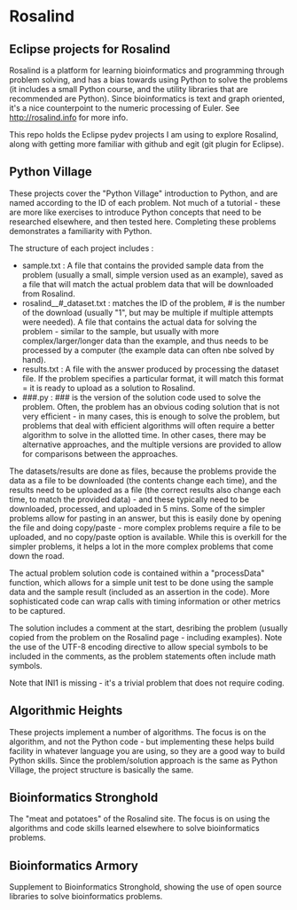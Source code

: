 # Rosalind
## Eclipse projects for Rosalind

Rosalind is a platform for learning bioinformatics and programming through problem solving, and has a bias towards using Python to solve the problems (it includes a small Python course, and the utility libraries that are recommended are Python).  Since bioinformatics is text and graph oriented, it's a nice counterpoint to the numeric processing of Euler.  See http://rosalind.info for more info.

This repo holds the Eclipse pydev projects I am using to explore Rosalind, along with getting more familiar with github and egit (git plugin for Eclipse).

## Python Village
These projects cover the "Python Village" introduction to Python, and are named according to the ID of each problem.  Not much of a tutorial - these are more like exercises to introduce Python concepts that need to be researched elsewhere, and then tested here.  Completing these problems demonstrates a familiarity with Python.

The structure of each project includes :
- sample.txt : A file that contains the provided sample data from the problem (usually a small, simple version used as an example), saved as a file that will match the actual problem data that will be downloaded from Rosalind.
- rosalind_<ID>_#_dataset.txt : <ID> matches the ID of the problem, # is the number of the download (usually "1", but may be multiple if multiple attempts were needed).  A file that contains the actual data for solving the problem - similar to the sample, but usually with more complex/larger/longer data than the example, and thus needs to be processed by a computer (the example data can often nbe solved by hand).
- results.txt : A file with the answer produced by processing the dataset file.  If the problem specifies a particular format, it will match this format = it is ready to upload as a solution to Rosalind.
- ###.py : ### is the version of the solution code used to solve the problem.  Often, the problem has an obvious coding solution that is not very efficient - in many cases, this is enough to solve the problem, but problems that deal with efficient algorithms will often require a better algorithm to solve in the allotted time.  In other cases, there may be alternative approaches, and the multiple versions are provided to allow for comparisons between the approaches.

The datasets/results are done as files, because the problems provide the data as a file to be downloaded (the contents change each time), and the results need to be uploaded as a file (the correct results also change each time, to match the provided data) - and these typically need to be downloaded, processed, and uploaded in 5 mins.  Some of the simpler problems allow for pasting in an answer, but this is easily done by opening the file and doing copy/paste - more complex problems require a file to be uploaded, and no copy/paste option is available.  While this is overkill for the simpler problems, it helps a lot in the more complex problems that come down the road.

The actual problem solution code is contained within a "processData" function, which allows for a simple unit test to be done using the sample data and the sample result (included as an assertion in the code).  More sophisticated code can wrap calls with timing information or other metrics to be captured.

The solution includes a comment at the start, desribing the problem (usually copied from the problem on the Rosalind page - including examples).  Note the use of the UTF-8 encoding directive to allow special symbols to be included in the comments, as the problem statements often include math symbols.

Note that INI1 is missing - it's a trivial problem that does not require coding.

## Algorithmic Heights
These projects implement a number of algorithms.  The focus is on the algorithm, and not the Python code - but implementing these helps build facility in whatever language you are using, so they are a good way to build Python skills.  Since the problem/solution approach is the same as Python Village, the project structure is basically the same.

## Bioinformatics Stronghold
The "meat and potatoes" of the Rosalind site.  The focus is on using the algorithms and code skills learned elsewhere to solve bioinformatics problems.

## Bioinformatics Armory
Supplement to Bioinformatics Stronghold, showing the use of open source libraries to solve bioinformatics problems.
